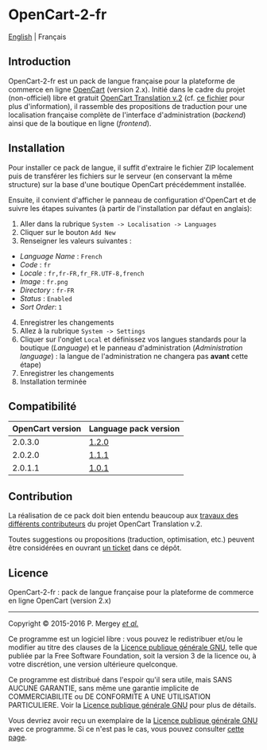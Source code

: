 # OpenCart-2-fr

[English](README.md) | Français

## Introduction

OpenCart-2-fr est un pack de langue française pour la plateforme de commerce en ligne [OpenCart](http://www.opencart.com/) (version 2.x). Initié dans le cadre du projet (non-officiel) libre et gratuit [OpenCart Translation v.2](https://crowdin.com/project/opencart-translation-v2) (cf. [ce fichier](readme.txt) pour plus d'information), il rassemble des propositions de traduction pour une localisation française complète de l'interface d'administration (_backend_) ainsi que de la boutique en ligne (_frontend_).

## Installation

Pour installer ce pack de langue, il suffit d'extraire le fichier ZIP localement puis de transférer les fichiers sur le serveur (en conservant la même structure) sur la base d'une boutique OpenCart précédemment installée.

Ensuite, il convient d'afficher le panneau de configuration d'OpenCart et de suivre les étapes suivantes (à partir de l'installation par défaut en anglais):

1. Aller dans la rubrique `System -> Localisation -> Languages`
2. Cliquer sur le bouton `Add New`
3. Renseigner les valeurs suivantes :
  - _Language Name_ : `French`
  - _Code_ : `fr`
  - _Locale_ : `fr,fr-FR,fr_FR.UTF-8,french`
  - _Image_ : `fr.png`
  - _Directory_ : `fr-FR`
  - _Status_ : `Enabled`
  - _Sort Order_: `1`
4. Enregistrer les changements
5. Allez à la rubrique `System -> Settings`
6. Cliquer sur l'onglet `Local` et définissez vos langues standards pour la boutique (_Language_) et le panneau d'administration (_Administration language_) : la langue de l'administration ne changera pas **avant** cette étape)
7. Enregistrer les changements
8. Installation terminée

## Compatibilité

OpenCart version | Language pack version
---------------- | ----------------------------
2.0.3.0          | [1.2.0](https://github.com/gizmecano/opencart-2-fr/releases/tag/1.2.0)
2.0.2.0          | [1.1.1](https://github.com/gizmecano/opencart-2-fr/releases/tag/1.1.1)
2.0.1.1          | [1.0.1](https://github.com/gizmecano/opencart-2-fr/releases/tag/1.0.1)

## Contribution

La réalisation de ce pack doit bien entendu beaucoup aux [travaux des différents contributeurs](https://crowdin.com/project/opencart-translation-v2/fr/activity) du projet OpenCart Translation v.2.

Toutes suggestions ou propositions (traduction, optimisation, etc.) peuvent être considérées en ouvrant [un ticket](https://github.com/gizmecano/opencart-2-fr/issues) dans ce dépôt.

## Licence

OpenCart-2-fr : pack de langue française pour la plateforme de commerce en ligne OpenCart (version 2.x)

--------------------------------------------------------------------------------

Copyright © 2015-2016 P. Mergey [_et al._](#contribution)

Ce programme est un logiciel libre : vous pouvez le redistribuer et/ou le modifier au titre des clauses de la [Licence publique générale GNU](LICENSE), telle que publiée par la Free Software Foundation, soit la version 3 de la licence ou, à votre discrétion, une version ultérieure quelconque.

Ce programme est distribué dans l'espoir qu'il sera utile, mais SANS AUCUNE GARANTIE, sans même une garantie implicite de COMMERCIABILITE ou DE CONFORMITE A UNE UTILISATION PARTICULIERE. Voir la [Licence publique générale GNU](LICENSE) pour plus de détails.

Vous devriez avoir reçu un exemplaire de la [Licence publique générale GNU](LICENSE) avec ce programme. Si ce n'est pas le cas, vous pouvez consulter [cette page](http://www.gnu.org/licenses/gpl-3.0.txt).
